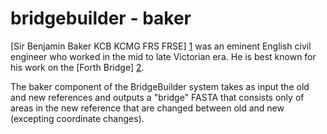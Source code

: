 bridgebuilder - baker
=============

[Sir Benjamin Baker KCB KCMG FRS FRSE] [1] was an eminent English civil engineer who worked in the mid to late Victorian era. He is best known for his work on the [Forth Bridge] [2].

The baker component of the BridgeBuilder system takes as input the old and new references and outputs a "bridge" FASTA that consists only of areas in the new reference that are changed between old and new (excepting coordinate changes). 



[1]: https://en.wikipedia.org/wiki/Benjamin_Baker_(engineer)   "Sir Benjamin Baker KCB KCMG FRS FRSE"
[2]: https://en.wikipedia.org/wiki/Forth_Railway_Bridge        "Forth Bridge"

